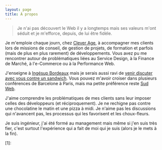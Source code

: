 ```yaml
---
layout: page
title: À propos
---
```


> Je n'ai pas découvert le Web il y a longtemps mais ses valeurs m'ont séduit et je m'efforce, depuis, de lui être fidèle.

Je m'emploie chaque journ, chez [Clever Age](http://www.clever-age.com/fr/ "Clever Age"), à accompagner mes clients lors de missions de conseil, de gestion de projets, de formation et parfois (mais de plus en plus rarement) de développements. Vous avez pu me rencontrer autour de problématiques liées au Service Design, à la Finance de Marché, à l'e-Commerce ou à la Performance Web.

J'enseigne à [Ingésup Bordeaux](http://www.ingesup.com/ "Ingesup") mais je serais aussi ravi de [venir discuter avec vous contre un sandwich](http://www.brownbaglunch.fr/baggers.html#Boris_Schapira_Bordeaux "BrownBagLunch France"). Vous pouvez m'avoir croiser dans plusieurs conférences de Barcelone à Paris, mais ma petite préférence reste [Sud Web](http://sudweb.fr/2014/ "SudWeb.fr").

J'aime comprendre les problématiques de mes clients sans leur imposer celles des développeurs (et réciproquement). Je ne rechigne pas contre une chocolatine le matin et une pizza à midi. Je n'aime pas les discussions qui n'avancent pas, les processus qui les favorisent et les choux-fleurs.

Je suis ingénieur, j'ai été formé au management mais même si j'en suis très fier, c'est surtout l'expérience qui a fait de moi qui je suis (alors je le mets à la fin).

[1]:
